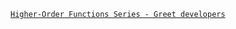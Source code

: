 [`Higher-Order Functions Series - Greet developers`](https://www.codewars.com/kata/58279e13c983ca4a2a00002a/solutions/javascript)